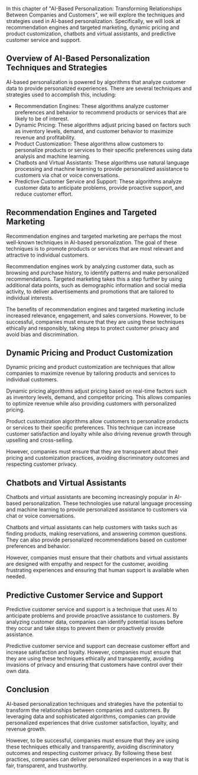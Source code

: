 
In this chapter of "AI-Based Personalization: Transforming Relationships Between Companies and Customers", we will explore the techniques and strategies used in AI-based personalization. Specifically, we will look at recommendation engines and targeted marketing, dynamic pricing and product customization, chatbots and virtual assistants, and predictive customer service and support.

Overview of AI-Based Personalization Techniques and Strategies
--------------------------------------------------------------

AI-based personalization is powered by algorithms that analyze customer data to provide personalized experiences. There are several techniques and strategies used to accomplish this, including:

* Recommendation Engines: These algorithms analyze customer preferences and behavior to recommend products or services that are likely to be of interest.
* Dynamic Pricing: These algorithms adjust pricing based on factors such as inventory levels, demand, and customer behavior to maximize revenue and profitability.
* Product Customization: These algorithms allow customers to personalize products or services to their specific preferences using data analysis and machine learning.
* Chatbots and Virtual Assistants: These algorithms use natural language processing and machine learning to provide personalized assistance to customers via chat or voice conversations.
* Predictive Customer Service and Support: These algorithms analyze customer data to anticipate problems, provide proactive support, and reduce customer effort.

Recommendation Engines and Targeted Marketing
---------------------------------------------

Recommendation engines and targeted marketing are perhaps the most well-known techniques in AI-based personalization. The goal of these techniques is to promote products or services that are most relevant and attractive to individual customers.

Recommendation engines work by analyzing customer data, such as browsing and purchase history, to identify patterns and make personalized recommendations. Targeted marketing takes this a step further by using additional data points, such as demographic information and social media activity, to deliver advertisements and promotions that are tailored to individual interests.

The benefits of recommendation engines and targeted marketing include increased relevance, engagement, and sales conversions. However, to be successful, companies must ensure that they are using these techniques ethically and responsibly, taking steps to protect customer privacy and avoid bias and discrimination.

Dynamic Pricing and Product Customization
-----------------------------------------

Dynamic pricing and product customization are techniques that allow companies to maximize revenue by tailoring products and services to individual customers.

Dynamic pricing algorithms adjust pricing based on real-time factors such as inventory levels, demand, and competitor pricing. This allows companies to optimize revenue while also providing customers with personalized pricing.

Product customization algorithms allow customers to personalize products or services to their specific preferences. This technique can increase customer satisfaction and loyalty while also driving revenue growth through upselling and cross-selling.

However, companies must ensure that they are transparent about their pricing and customization practices, avoiding discriminatory outcomes and respecting customer privacy.

Chatbots and Virtual Assistants
-------------------------------

Chatbots and virtual assistants are becoming increasingly popular in AI-based personalization. These technologies use natural language processing and machine learning to provide personalized assistance to customers via chat or voice conversations.

Chatbots and virtual assistants can help customers with tasks such as finding products, making reservations, and answering common questions. They can also provide personalized recommendations based on customer preferences and behavior.

However, companies must ensure that their chatbots and virtual assistants are designed with empathy and respect for the customer, avoiding frustrating experiences and ensuring that human support is available when needed.

Predictive Customer Service and Support
---------------------------------------

Predictive customer service and support is a technique that uses AI to anticipate problems and provide proactive assistance to customers. By analyzing customer data, companies can identify potential issues before they occur and take steps to prevent them or proactively provide assistance.

Predictive customer service and support can decrease customer effort and increase satisfaction and loyalty. However, companies must ensure that they are using these techniques ethically and transparently, avoiding invasions of privacy and ensuring that customers have control over their own data.

Conclusion
----------

AI-based personalization techniques and strategies have the potential to transform the relationships between companies and customers. By leveraging data and sophisticated algorithms, companies can provide personalized experiences that drive customer satisfaction, loyalty, and revenue growth.

However, to be successful, companies must ensure that they are using these techniques ethically and transparently, avoiding discriminatory outcomes and respecting customer privacy. By following these best practices, companies can deliver personalized experiences in a way that is fair, transparent, and trustworthy.
